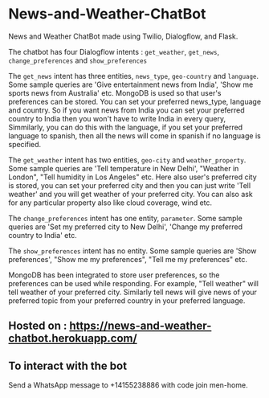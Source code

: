 # News-and-Weather-ChatBot

News and Weather ChatBot made using Twilio, Dialogflow, and Flask.

The chatbot has four Dialogflow intents : ```get_weather```, ```get_news```, ```change_preferences``` and ```show_preferences```

The ```get_news``` intent has three entities, ```news_type```, ```geo-country``` and ```language```. Some sample queries are 'Give entertainment news from India', 'Show me sports news from Australia' etc. MongoDB is used so that user's preferences can be stored. You can set your preferred news_type, language and country. So if you want news from India you can set your preferred country to India then you won't have to write India in every query, Simmilarly, you can do this with the language, if you set your preferred language to spanish, then all the news will come in spanish if no language is specified.
   
The ```get_weather``` intent has two entities, ```geo-city``` and ```weather_property```. Some sample queries are 'Tell temperature in New Delhi', "Weather in London", "Tell humidity in Los Angeles" etc. Here also user's preferred city is stored, you can set your preferred city and then you can just write 'Tell weather' and you will get weather of your preferred city. You can also ask for any particular property also like cloud coverage, wind etc. 
    
The ```change_preferences``` intent has one entity, ```parameter```. Some sample queries are 'Set my preferred city to New Delhi', 'Change my preferred country to India' etc.

The ```show_preferences``` intent has no entity. Some sample queries are 'Show preferences', "Show me my preferences", "Tell me my preferences" etc.
   
MongoDB has been integrated to store user preferences, so the preferences can be used while responding. For example, "Tell weather" will tell weather of your preferred city. Similarly tell news will give news of your preferred topic from your preferred country in your preferred language. 
    
## Hosted on : https://news-and-weather-chatbot.herokuapp.com/

## To interact with the bot

   Send a WhatsApp message to +14155238886 with code join men-home.
